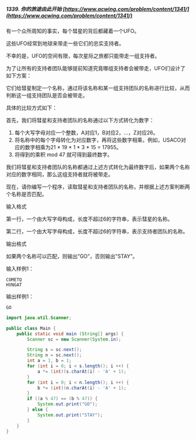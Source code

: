 ##### 1339. 你的旅途由此开始 [https://www.acwing.com/problem/content/1341/](https://www.acwing.com/problem/content/1341/)

有一个众所周知的事实，每个彗星的背后都藏着一个UFO。

这些UFO经常到地球来带走一些它们的忠实支持者。

不幸的是，UFO的空间有限，每次星际之旅都只能带走一组支持者。

为了让所有的支持者团队能够提前知道究竟哪组支持者会被带走，UFO们设计了如下方案：

它们给彗星制定一个名称，通过将该名称和某一组支持团队的名称进行比较，从而判断这一组支持团队是否会被带走。

具体的比较方式如下：

首先，我们将彗星和支持者团队的名称通过以下方式转化为数字：

1. 每个大写字母对应一个整数，A对应1，B对应2，…，Z对应26。
2. 将名称中的每个字母转化为对应数字，再将这些数字相乘，例如，USACO对应的数字相乘为21 * 19 * 1 * 3 * 15 = 17955。
3. 将得到的乘积 mod 47 就可得到最终数字。

我们将彗星和支持者团队的名称都通过上述方式转化为最终数字后，如果两个名称对应的数字相同，那么这组支持者就将被带走。

现在，请你编写一个程序，读取彗星和支持者团队的名称，并根据上述方案判断两个名称是否匹配。

输入格式

第一行，一个由大写字母构成，长度不超过6的字符串，表示彗星的名称。

第二行，一个由大写字母构成，长度不超过6的字符串，表示支持者团队的名称。

输出格式

如果两个名称可以匹配，则输出”GO”，否则输出”STAY”。

输入样例1：

```
COMETQ
HVNGAT
```

输出样例1：

```
GO
```

```java
import java.util.Scanner;

public class Main {
    public static void main (String[] args) {
        Scanner sc = new Scanner(System.in);

        String s = sc.next();
        String n = sc.next();
        int a = 1, b = 1;
        for (int i = 0; i < s.length(); i ++) {
            a *= (int)(s.charAt(i) - 'A' + 1);
        }
        for (int i = 0; i < n.length(); i ++) {
            b *= (int)(n.charAt(i) - 'A' + 1);
        }
        if ((a % 47) == (b % 47)) {
            System.out.print("GO");
        } else {
            System.out.print("STAY");
        }
    }
}
```

